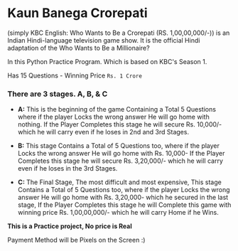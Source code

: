 # Kaun Banega Crorepati
(simply KBC English: Who Wants to Be a Crorepati (RS. 1,00,00,000/-)) is an Indian Hindi-language television game show. It is the official Hindi adaptation of the Who Wants to Be a Millionaire? 

In this Python Practice Program. Which is based on KBC's Season 1.

Has 15 Questions - Winning Price `Rs. 1 Crore`

### There are 3 stages. A, B, & C

  - **A:** This is the beginning of the game Containing a Total 5 Questions where if the player Locks the wrong answer He will go home with nothing. If the Player Completes this stage he will secure Rs. 10,000/- which he will carry even if he loses in 2nd and 3rd Stages.

  - **B:** This stage Contains a Total of 5 Questions too, where if the player Locks the wrong answer He will go home with Rs. 10,000\- If the Player Completes this stage he will secure Rs. 3,20,000/- which he will carry even if he loses in the 3rd Stages.

  - **C:** The Final Stage, The most difficult and most expensive, This stage Contains a Total of 5 Questions too, where if the player Locks the wrong answer He will go home with Rs. 3,20,000\- which he secured in the last stage, If the Player Completes this stage he will Complete this game with winning price Rs. 1,00,00,000/- which he will carry Home if he Wins.

**This is a Practice project, No price is Real**

Payment Method will be Pixels on the Screen :)
